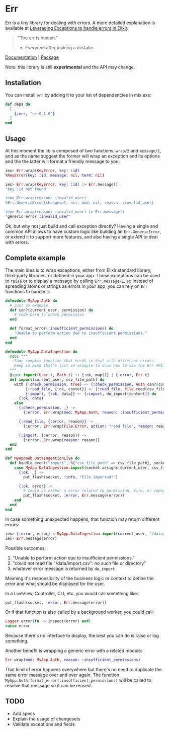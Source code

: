 # Err

Err is a tiny library for dealing with errors. A more detailed explanation is available at [Leveraging Exceptions to handle errors in Elixir](https://leandrocp.com.br/2020/08/leveraging-exceptions-to-handle-errors-in-elixir/).

> "Too err is human."
> - Everyone after making a mistake.

[Documentation](https://hexdocs.pm/err) | [Package](https://hex.pm/packages/err)

Note: this library is still **experimental** and the API may change.

## Installation

You can install `err` by adding it to your list of dependencies in mix.exs:

```elixir
def deps do
  [
    {:err, "~> 0.1.0"}
  ]
end
```

## Usage

At this moment the lib is composed of two functions: `wrap/2` and `message/1`, and as the name suggest the former will wrap an exception and its options and the the latter will format a friendly message to you:

```elixir
iex> Err.wrap(KeyError, key: :id)
%KeyError{key: :id, message: nil, term: nil}

iex> Err.wrap(KeyError, key: :id) |> Err.message()
"key :id not found

iex> Err.wrap(reason: :invalid_user)
%Err.GenericError{changeset: nil, mod: nil, reason: :invalid_user}

iex> Err.wrap(reason: :invalid_user) |> Err.message()
"generic error :invalid_user"
```

Ok, but why not just build and call exception directly? Having a single and common API allows to have custom logic like building an `Err.GenericError`, or extend it to support more features, and also having a single API to deal with errors.

## Complete example

The main idea is to wrap exceptions, either from Elixir standard library, third-party libraries, or defined in your app. Those exceptions can be used to `raise` or to display a message by calling `Err.message/1`, so instead of spreading atoms or strings as errors in your app, you can rely on `Err` functions to handle it:


```elixir
defmodule MyApp.Auth do
  # Just an example
  def can?(current_user, permission) do
    # code here to check permission
  end

  def format_error(:insufficient_permissions) do
    "Unable to perform action due to insufficient permissions."
  end
end

defmodule MyApp.DataIngestion do
  @doc """
    Some complex function that needs to deal with different errors.
    Keep in mind that's just an example to show how to use the Err API.
  """
  @spec import(User.t, Path.t) :: {:ok, map()} | {:error, Err.t}
  def import(current_user, csv_file_path) do
    with {:check_permission, true} <- {:check_permission, Auth.can?(current_user, :import},
         {:read_file, {:ok, contet}} <- {:read_file, File.read(csv_file_path)},
         {:import, {:ok, data}} <- {:import, do_import(content)} do
      {:ok, data}
    else
      {:check_permission, _} ->
        {:error, Err.wrap(mod: MyApp.Auth, reason: :insufficient_permissions)}

      {:read_file, {:error, reason}} ->
        {:error, Err.wrap(File.Error, action: "read file", reason: reason, path: csv_file_path)}

      {:import, {:error, reason}} ->
        {:error, Err.wrap(reason: reason)}
  end
end

def MyAppWeb.DataIngestionLive do
  def handle_event("import", %{"csv_file_path" => csv_file_path}, socket) do
    case MyApp.DataIngestion.import(socket.assigns.current_user, csv_file_path) do
      {:ok, _} ->
        put_flash(socket, :info, "File imported!")

      {:ok, error} ->
        # could be either a error related to permission, file, or import.
        put_flash(socket, :error, Err.message(error))
    end
  end
end
```

In case something unexpected happens, that function may return different errors:

```elixir
iex> {:error, error} = MyApp.DataIngestion.import(current_user, "/data/import.csv")
iex> Err.message(error)
```

Possible outcomes:

1. "Unable to perform action due to insufficient permissions."
2. "could not read file \"/data/import.csv\": no such file or directory"
3. whatever error message is returned by `do_import`

Meaning it's responsibility of the business logic or context to define the error and what should be displayed for the user.

In a LiveView, Controller, CLI, etc. you would call something like:

```elixir
put_flash(socket, :error, Err.message(error))
```

Or if that function is also called by a background worker, you could call:

```elixir
Logger.error(fn -> inspect(error) end)
raise error
```

Because there's no interface to display, the best you can do is raise or log something.

Another benefit is wrapping a generic error with a related module:

```elixir
Err.wrap(mod: MyApp.Auth, reason: :insufficient_permissions)
```

That kind of error happens everywhere but there's no need to duplicate the same error message over and over again. The function `MyApp.Auth.format_error(:insufficient_permissions)` will be called to resolve that message so it can be reused.

## TODO

- Add specs
- Explain the usage of changesets
- Validate exceptions and fields